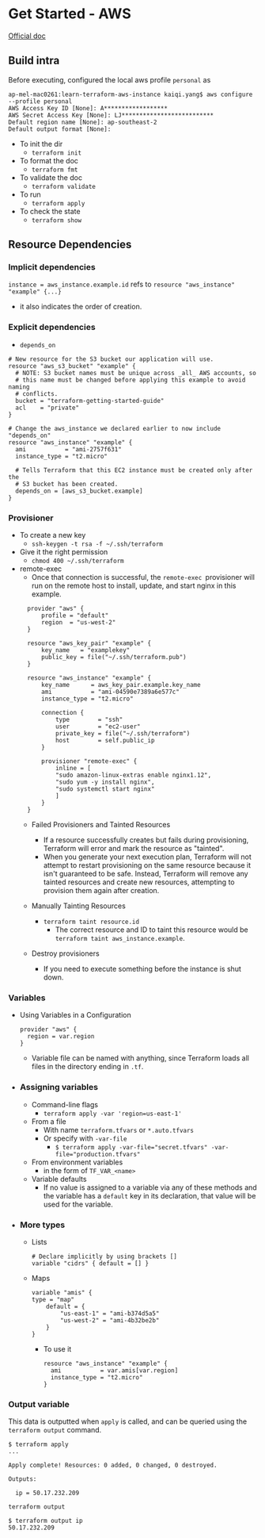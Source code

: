 # Get Started - AWS
[Official doc](https://learn.hashicorp.com/terraform/getting-started/intro)

## Build intra

Before executing, configured the local aws profile `personal` as 

```
ap-mel-mac0261:learn-terraform-aws-instance kaiqi.yang$ aws configure --profile personal
AWS Access Key ID [None]: A******************
AWS Secret Access Key [None]: LJ**************************
Default region name [None]: ap-southeast-2
Default output format [None]: 
```

- To init the dir 
  - `terraform init`
- To format the doc
  - `terraform fmt`
- To validate the doc
  - `terraform validate`
- To run
  - `terraform apply`
- To check the state
  - `terraform show`


## Resource Dependencies

### Implicit dependencies
`instance = aws_instance.example.id` refs to `resource "aws_instance" "example" {...}`
- it also indicates the order of creation.

### Explicit dependencies
- `depends_on`
```
# New resource for the S3 bucket our application will use.
resource "aws_s3_bucket" "example" {
  # NOTE: S3 bucket names must be unique across _all_ AWS accounts, so
  # this name must be changed before applying this example to avoid naming
  # conflicts.
  bucket = "terraform-getting-started-guide"
  acl    = "private"
}

# Change the aws_instance we declared earlier to now include "depends_on"
resource "aws_instance" "example" {
  ami           = "ami-2757f631"
  instance_type = "t2.micro"

  # Tells Terraform that this EC2 instance must be created only after the
  # S3 bucket has been created.
  depends_on = [aws_s3_bucket.example]
}
```

### Provisioner

- To create a new key
  - `ssh-keygen -t rsa -f ~/.ssh/terraform`
- Give it the right permission
  - `chmod 400 ~/.ssh/terraform`
- remote-exec
  - Once that connection is successful, the `remote-exec `provisioner will run on the remote host to install, update, and start nginx in this example.
  ```
    provider "aws" {
        profile = "default"
        region  = "us-west-2"
    }

    resource "aws_key_pair" "example" {
        key_name   = "examplekey"
        public_key = file("~/.ssh/terraform.pub")
    }

    resource "aws_instance" "example" {
        key_name      = aws_key_pair.example.key_name
        ami           = "ami-04590e7389a6e577c"
        instance_type = "t2.micro"

        connection {
            type        = "ssh"
            user        = "ec2-user"
            private_key = file("~/.ssh/terraform")
            host        = self.public_ip
        }

        provisioner "remote-exec" {
            inline = [
            "sudo amazon-linux-extras enable nginx1.12",
            "sudo yum -y install nginx",
            "sudo systemctl start nginx"
            ]
        }
    }

  ```
  - Failed Provisioners and Tainted Resources
    - If a resource successfully creates but fails during provisioning, Terraform will error and mark the resource as "tainted". 
    - When you generate your next execution plan, Terraform will not attempt to restart provisioning on the same resource because it isn't guaranteed to be safe. Instead, Terraform will remove any tainted resources and create new resources, attempting to provision them again after creation.

  - Manually Tainting Resources
    - `terraform taint resource.id`
      - The correct resource and ID to taint this resource would be `terraform taint aws_instance.example`.
  - Destroy provisioners
    - If you need to execute something before the instance is shut down.

### Variables
- Using Variables in a Configuration
  ```
  provider "aws" {
    region = var.region
  }
  ```
  - Variable file can be named with anything, since Terraform loads all files in the directory ending in `.tf`.
- ### Assigning variables
  - Command-line flags
    - `terraform apply -var 'region=us-east-1'`
  - From a file
    - With name `terraform.tfvars` or `*.auto.tfvars`
    - Or specify with `-var-file`
      - `$ terraform apply -var-file="secret.tfvars" -var-file="production.tfvars"`
  - From environment variables
    - in the form of `TF_VAR_<name>`
  - Variable defaults
    - If no value is assigned to a variable via any of these methods and the variable has a `default` key in its declaration, that value will be used for the variable.
- ### More types
  - Lists
    ```
    # Declare implicitly by using brackets []
    variable "cidrs" { default = [] }
    ```
  - Maps
    ```
    variable "amis" {
    type = "map"
        default = {
            "us-east-1" = "ami-b374d5a5"
            "us-west-2" = "ami-4b32be2b"
        }
    }
    ```
    - To use it
      ```
      resource "aws_instance" "example" {
        ami           = var.amis[var.region]
        instance_type = "t2.micro"
      }
      ```

### Output variable
This data is outputted when `apply` is called, and can be queried using the `terraform output` command.
```
$ terraform apply
...

Apply complete! Resources: 0 added, 0 changed, 0 destroyed.

Outputs:

  ip = 50.17.232.209
```
`terraform output`
```
$ terraform output ip
50.17.232.209
```